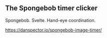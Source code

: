 ## The Spongebob timer clicker

Spongebob. Svelte. Hand-eye coordination.

https://danspector.io/spongebob-image-timer/
